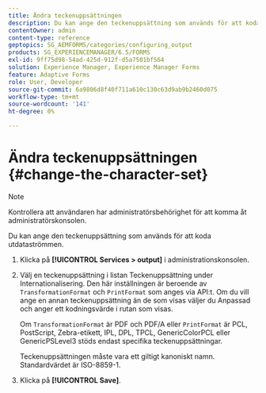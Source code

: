 ```yaml
---
title: Ändra teckenuppsättningen
description: Du kan ange den teckenuppsättning som används för att koda utdataströmmen. Lär dig hur du kan ändra teckenuppsättningen.
contentOwner: admin
content-type: reference
geptopics: SG_AEMFORMS/categories/configuring_output
products: SG_EXPERIENCEMANAGER/6.5/FORMS
exl-id: 9ff75d98-54ad-425d-912f-d5a7501bf564
solution: Experience Manager, Experience Manager Forms
feature: Adaptive Forms
role: User, Developer
source-git-commit: 6a9806d8f40f711a610c130c63d9ab9b2460d075
workflow-type: tm+mt
source-wordcount: '141'
ht-degree: 0%

---
```


# Ändra teckenuppsättningen {#change-the-character-set}

>[!NOTE]
> 
> Kontrollera att användaren har administratörsbehörighet för att komma åt administratörskonsolen.

Du kan ange den teckenuppsättning som används för att koda utdataströmmen.

1. Klicka på **[!UICONTROL Services > output]** i administrationskonsolen.
1. Välj en teckenuppsättning i listan Teckenuppsättning under Internationalisering. Den här inställningen är beroende av `TransformationFormat` och `PrintFormat` som anges via API:t. Om du vill ange en annan teckenuppsättning än de som visas väljer du Anpassad och anger ett kodningsvärde i rutan som visas.

   Om `TransformationFormat` är PDF och PDF/A eller `PrintFormat` är PCL, PostScript, Zebra-etikett, IPL, DPL, TPCL, GenericColorPCL eller GenericPSLevel3 stöds endast specifika teckenuppsättningar.

   Teckenuppsättningen måste vara ett giltigt kanoniskt namn. Standardvärdet är ISO-8859-1.

1. Klicka på **[!UICONTROL Save]**.

